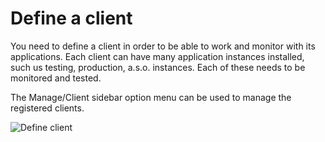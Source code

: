 # Define a client

You need to define a client in order to be able to work and monitor with its applications. Each client can have many
application instances installed, such us testing, production, a.s.o. instances. Each of these needs to be monitored
and tested.

The Manage/Client sidebar option menu  can be used to manage the registered clients.

![Define client](senecajs.github.com/seneca-sentinel/docs/img/define-client.jpeg)